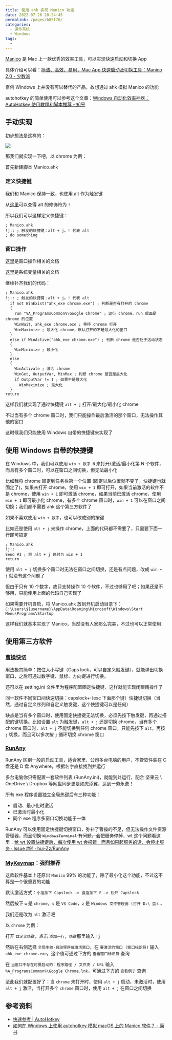 ```yaml
---
title: 使用 ahk 实现 Manico 功能
date: 2022-07-26 20:24:45
permalink: /pages/b85f76/
categories:
  - 操作系统
  - Windows
tags:
  -
---
```


[Manico](https://manico.im/) 是 Mac 上一款优秀的效率工具，可以实现快速启动和切换 App

具体介绍可以看：[简洁、高效、易用，Mac App 快速启动及切换工具：Manico 2.0 - 少数派](https://sspai.com/post/32457)

奈何 Windows 上并没有可以替代的产品，故想通过 ahk 模拟 Manico 的功能

autohotkey 的简单使用可以参考这个文章：[Windows 自动化效率神器：AutoHotkey 使用教程和脚本推荐 - 知乎](https://zhuanlan.zhihu.com/p/35379309)

## 手动实现

初步想法是这样的：

![](../../.vuepress/public/img/windows/011.png)

那我们就实现一下吧，以 chrome 为例：

首先新建脚本 Manico.ahk

### 定义快捷键

我们和 Manico 保持一致，也使用 alt 作为触发键

从[这里](https://wyagd001.github.io/zh-cn/docs/Hotkeys.htm#Symbols)可以查得 alt 的修饰符为 `!`

所以我们可以这样定义快捷键：

```
; Manico.ahk
!j:: ; 触发的快捷键：alt + j。! 代表 alt
; do something
```

### 窗口操作

[这里](https://wyagd001.github.io/zh-cn/docs/commands/WinActivate.htm)是窗口操作相关的文档

[这里](https://wyagd001.github.io/zh-cn/docs/Variables.htm#os)是系统变量相关的文档

继续补齐我们的代码：

```
; Manico.ahk
!j:: ; 触发的快捷键：alt + j。! 代表 alt
  if not WinExist("ahk_exe chrome.exe") ; 判断是否有打开的 chrome
  {
    run "%A_ProgramsCommon%\Google Chrome" ; 运行 chrome，run 后面是 chrome 的位置
    WinWait, ahk_exe chrome.exe ; 等待 chrome 打开
    WinMaximize ; 最大化 chrome，默认打开的不是最大化的窗口
  }
  else if WinActive("ahk_exe chrome.exe") ; 判断 chrome 是否处于活动状态
  {
    WinMinimize ; 最小化
  }
  else
  {
    WinActivate ; 激活 chrome
    WinGet, OutputVar, MinMax ; 判断 chrome 是否是最大化
    if OutputVar != 1 ; 如果不是最大化
      WinMaximize ; 最大化
  }
return
```

这样我们就实现了通过快捷键 `alt + j` 打开/最大化/最小化 chrome

不过当有多个 chrome 窗口时，我们只能操作最后激活的那个窗口，无法操作其他的窗口

这时候我们只能使用 Windows 自带的快捷键来实现了

## 使用 Windows 自带的快捷键

在 Windows 中，我们可以使用 `win + 数字 N` 来打开/激活/最小化第 N 个软件，而且有多个窗口时，可以在窗口之间切换，但无法最小化

比如我将 chrome 固定到任务栏第一个位置 (固定以后位置就不变了，快捷键也就固定了)，如果未打开 chrome，使用 `win + 1` 即可打开，如果当前激活的软件不是 chrome，使用 `win + 1` 即可激活 chrome，如果当前已激活 chrome，使用 `win + 1` 即可最小化 chrome，有多个 chrome 窗口时，`win + 1` 可以在窗口之间切换；我们都不需要 ahk 这个第三方软件了

如果不喜欢使用 `win + 数字`，也可以改成别的按键

比如还是使用 `alt + j` 来操作 chrome，上面的代码都不需要了，只需要下面一行即可搞定

```
; Manico.ahk
!j::
Send #1 ; 将 alt + j 映射为 win + 1
return
```

使用 `alt + j` 切换多个窗口时无法在窗口之间切换，还是有点问题，改成 `win + j` 就没有这个问题了

但由于只有 10 个数字，故只支持操作 10 个软件，不过也够用了吧；如果还是不够用，只能使用上面的代码自己实现了

如果需要开机自启，将 Manico.ahk 放到开机启动目录下：`C:\Users\${username}\AppData\Roaming\Microsoft\Windows\Start Menu\Programs\Startup`

这样我们就基本实现了 Manico，当然没有人家那么完美，不过也可以正常使用

## 使用第三方软件

### [曹操快切](https://meta.appinn.net/t/topic/34203)

用法极其简单：按住大小写键（Caps lock，可以自定义触发键），就能弹出切换窗口，之后可通过数字键、鼠标、方向键进行切换。

还可以在 setting.ini 文件里为程序配置固定快捷键，这样就能实现闭眼睛操作了

同一软件不同窗口间快速切换：capslock+·（esc 下面那个键）快捷键切换（当然，通过自定义序列和自定义触发键，这个快捷键可以是任何）

缺点是当有多个窗口时，使用固定快捷键无法切换，必须先按下触发键，再通过搭配的键切换。比如设置 `alt` 为触发键，`alt + j` 还是切换 chrome，当有多个 chrome 窗口时，`alt + j` 不能切换到任何 chrome 窗口，只能先按下 `alt`，再按 `j` 切换，而且可以多次按 `j` 循环切换 chrome 窗口

### [RunAny](https://hui-zz.github.io/RunAny/#/)

RunAny 区别一般的启动工具，适合家里、公司多台电脑的用户，不管软件装在 C 盘还是 D 盘 Anywhere，根据名字直接找到并运行

多台电脑你只需配置一套软件列表 (RunAny.ini)，就能到处运行，配合 坚果云 \ OneDrive \ Dropbox 等网盘同步更是如虎添翼，达到一劳永逸！

所有 exe 程序设置独立全局热键后有三种功能：

- 启动、最小化时激活
- 已激活时最小化
- 同个 exe 程序多窗口切换功能于一体

RunAny 可以使用固定快捷键切换窗口，弥补了曹操的不足，但无法操作文件资源管理器，~~而且切换 `WindowsTerminal` 有问题，会把服务停掉~~，wt 这个问题看这里：[给 wt 设置快捷键后，每次使用 wt 会报错，而且如果起服务的话，会停止服务 · Issue #91 · hui-Zz/RunAny](https://github.com/hui-Zz/RunAny/issues/91)

### [MyKeymap](https://xianyukang.com/MyKeymap.html)：强烈推荐

这款软件基本上还原出 `Manico` 99% 的功能了，除了最小化这个功能，不过这不算是一个很重要的功能

默认激活方式：`小指按下 Capslock -> 食指按下 F -> 松开 Capslock`

然后按下 `w` 是 `chrome`，`s` 是 `VS Code`，`z` 是 `Windows 文件管理器 (打开 D:\ 盘)`...

我们还是改为 `alt` 激活吧

以 `chrome` 为例：

打开 `自定义热键`，点击 `添加一行`，`热键`那里输入 `!j`

然后在右侧选择 `全局生效-启动程序或激活窗口`，在 `要激活的窗口 (窗口标识符)` 输入 `ahk_exe chrome.exe`，这个值可通过下方的 `查看窗口标识符` 查询

在 `当窗口不存在时要启动的：程序路径 / 文件夹 / URL` 输入 `%A_ProgramsCommon%\Google Chrome.lnk`，可通过下方的 `查看例子` 查询

至此我们就配置好了：当 `chrome` 未打开时，使用 `alt + j` 启动，未激活时，使用 `alt + j` 激活，当打开多个 `chrome` 窗口时，使用 `alt + j` 在窗口之间切换

## 参考资料

- [快速参考 | AutoHotkey](https://wyagd001.github.io/zh-cn/docs/AutoHotkey.htm)
- [如何在 Windows 上使用 autohotkey 模拟 macOS 上的 Manico 软件？ - 简书](https://www.jianshu.com/p/541b4a6c51bc)

